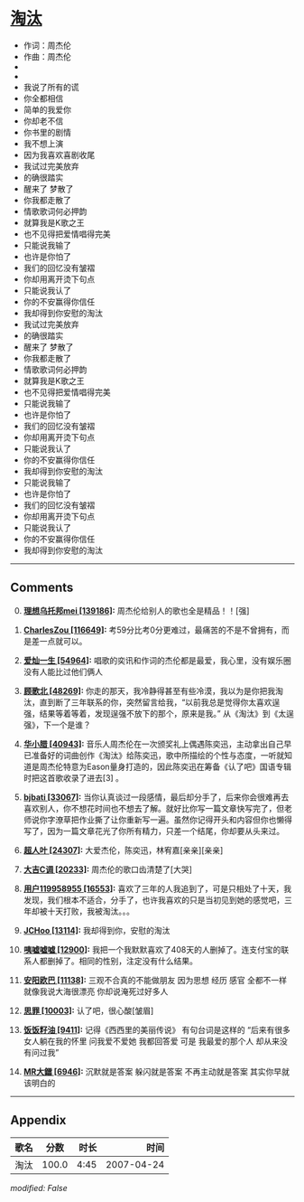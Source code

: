 # [淘汰](https://music.163.com/song?id=65528)

* 作词：周杰伦
* 作曲：周杰伦
*
*
* 我说了所有的谎
* 你全都相信
* 简单的我爱你
* 你却老不信
* 你书里的剧情
* 我不想上演
* 因为我喜欢喜剧收尾
* 我试过完美放弃
* 的确很踏实
* 醒来了 梦散了
* 你我都走散了
* 情歌歌词何必押韵
* 就算我是K歌之王
* 也不见得把爱情唱得完美
* 只能说我输了
* 也许是你怕了
* 我们的回忆没有皱褶
* 你却用离开烫下句点
* 只能说我认了
* 你的不安赢得你信任
* 我却得到你安慰的淘汰
* 我试过完美放弃
* 的确很踏实
* 醒来了 梦散了
* 你我都走散了
* 情歌歌词何必押韵
* 就算我是K歌之王
* 也不见得把爱情唱得完美
* 只能说我输了
* 也许是你怕了
* 我们的回忆没有皱褶
* 你却用离开烫下句点
* 只能说我认了
* 你的不安赢得你信任
* 我却得到你安慰的淘汰
* 只能说我输了
* 也许是你怕了
* 我们的回忆没有皱褶
* 你却用离开烫下句点
* 只能说我认了
* 你的不安赢得你信任
* 我却得到你安慰的淘汰


---

## Comments
0. **[理想乌托邦mei \[139186\]](https://music.163.com/#/user/home?id=5621522):** 周杰伦给别人的歌也全是精品！！[强]

1. **[CharlesZou \[116649\]](https://music.163.com/#/user/home?id=33860803):** 考59分比考0分更难过，最痛苦的不是不曾拥有，而是差一点就可以。

2. **[爱灿一生 \[54964\]](https://music.163.com/#/user/home?id=39887445):** 唱歌的奕讯和作词的杰伦都是最爱，我心里，没有娱乐圈没有人能比过他们俩人

3. **[顾歌北 \[48269\]](https://music.163.com/#/user/home?id=443282440):** 你走的那天，我冷静得甚至有些冷漠，我以为是你把我淘汰，直到断了三年联系的你，突然留言给我，“以前我总是觉得你太喜欢逞强，结果等着等着，发现逞强不放下的那个，原来是我。” 从《淘汰》到《太逞强》，下一个是谁？

4. **[华小腊 \[40943\]](https://music.163.com/#/user/home?id=18905941):** 音乐人周杰伦在一次颁奖礼上偶遇陈奕迅，主动拿出自己早已准备好的词曲创作《淘汰》给陈奕迅，歌中所描绘的个性与态度，一听就知道是周杰伦特意为Eason量身打造的，因此陈奕迅在筹备《认了吧》国语专辑时把这首歌收录了进去[3] 。

5. **[bjbati \[33067\]](https://music.163.com/#/user/home?id=49426777):** 当你认真谈过一段感情，最后却分手了，后来你会很难再去喜欢别人，你不想花时间也不想去了解。就好比你写一篇文章快写完了，但老师说你字潦草把作业撕了让你重新写一遍。虽然你记得开头和内容但你也懒得写了，因为一篇文章花光了你所有精力，只差一个结尾，你却要从头来过。

6. **[超人叶 \[24307\]](https://music.163.com/#/user/home?id=34045958):** 大爱杰伦，陈奕迅，林宥嘉[亲亲][亲亲]

7. **[大吉C调 \[20233\]](https://music.163.com/#/user/home?id=16348127):** 周杰伦的歌口齿清楚了[大哭]

8. **[用户119958955 \[16553\]](https://music.163.com/#/user/home?id=119958955):** 喜欢了三年的人我追到了，可是只相处了十天，我发现，我们根本不适合，分手了，也许我喜欢的只是当初见到她的感觉吧，三年却被十天打败，我被淘汰。。。

9. **[JCHoo \[13114\]](https://music.163.com/#/user/home?id=39828682):** 我却得到你，安慰的淘汰

10. **[咦嘘嘘嘘 \[12900\]](https://music.163.com/#/user/home?id=102808349):** 我把一个我默默喜欢了408天的人删掉了。连支付宝的联系人都删掉了。相同的性别，注定没有什么结果。

11. **[安阳欧巴 \[11138\]](https://music.163.com/#/user/home?id=492281066):** 三观不合真的不能做朋友 因为思想 经历 感官 全都不一样 就像我说大海很漂亮 你却说淹死过好多人

12. **[思罪 \[10003\]](https://music.163.com/#/user/home?id=32376534):** 认了吧，很心酸[皱眉]

13. **[饭饭籽油 \[9411\]](https://music.163.com/#/user/home?id=392224198):** 记得《西西里的美丽传说》 有句台词是这样的  “后来有很多女人躺在我的怀里 问我爱不爱她 我都回答爱 可是 我最爱的那个人 却从来没有问过我”

14. **[MR大鐳 \[6946\]](https://music.163.com/#/user/home?id=120266397):** 沉默就是答案 躲闪就是答案 不再主动就是答案 其实你早就该明白的



---

## Appendix

|歌名|分数|时长|时间|
|:---|:---:|---:|---:|
|淘汰|100.0|4:45|2007-04-24

*modified: False*